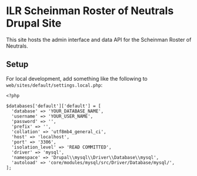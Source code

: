 # ILR Scheinman Roster of Neutrals Drupal Site

This site hosts the admin interface and data API for the Scheinman Roster of Neutrals.

## Setup

For local development, add something like the following to `web/sites/default/settings.local.php`:

```
<?php

$databases['default']['default'] = [
  'database' => 'YOUR_DATABASE_NAME',
  'username' => 'YOUR_USER_NAME',
  'password' => '',
  'prefix' => '',
  'collation' => 'utf8mb4_general_ci',
  'host' => 'localhost',
  'port' => '3306',
  'isolation_level' => 'READ COMMITTED',
  'driver' => 'mysql',
  'namespace' => 'Drupal\\mysql\\Driver\\Database\\mysql',
  'autoload' => 'core/modules/mysql/src/Driver/Database/mysql/',
];
```
